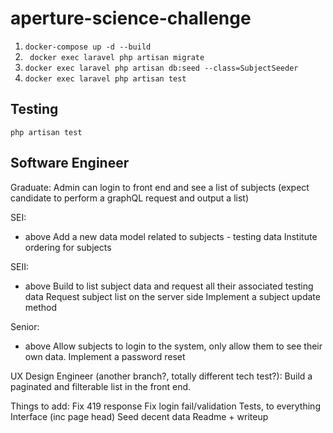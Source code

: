 # aperture-science-challenge

1. ``` docker-compose up -d --build ```
2. ``` docker exec laravel php artisan migrate```
3. ``` docker exec laravel php artisan db:seed --class=SubjectSeeder ```
4. ``` docker exec laravel php artisan test ```


## Testing 
```php artisan test```

## Software Engineer

Graduate:
Admin can login to front end and see a list of subjects (expect candidate to perform a graphQL request and output a list)

SEI:
+ above
Add a new data model related to subjects - testing data
Institute ordering for subjects

SEII:
+ above
Build to list subject data and request all their associated testing data
Request subject list on the server side
Implement a subject update method

Senior:
+ above
Allow subjects to login to the system, only allow them to see their own data.
Implement a password reset


UX Design Engineer (another branch?, totally different tech test?):
Build a paginated and filterable list in the front end.

Things to add:
Fix 419 response
Fix login fail/validation
Tests, to everything
Interface (inc page head)
Seed decent data
Readme + writeup